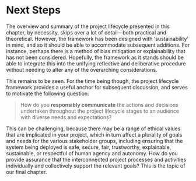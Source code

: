 # Next Steps

The overview and summary of the project lifecycle presented in this chapter, by necessity, skips over a lot of detail—both practical and theoretical.
However, the framework has been designed with 'sustainability' in mind, and so it should be able to accommodate subsequent additions.
For instance, perhaps there is a method of bias mitigation or explainability that has not been considered.
Hopefully, the framework as it stands should be able to integrate this into the unifying reflective and deliberative procedure without needing to alter any of the overarching considerations.

This remains to be seen.
For the time being though, the project lifecycle framework provides a useful anchor for subsequent discussion, and serves to motivate the following question:

> How do you **responsibly communicate** the actions and decisions undertaken throughout the project lifecycle stages to an audience with diverse needs and expectations?

This can be challenging, because there may be a range of ethical values that are implicated in your project, which in turn affect a plurality of goals and needs for the various stakeholder groups, including ensuring that the system being deployed is safe, secure, fair, trustworthy, explainable, sustainable, or respectful of human agency and autonomy.
How do you provide assurance that the interconnected project processes and activities individually and collectively support the relevant goals?
This is the topic of our final chapter.
